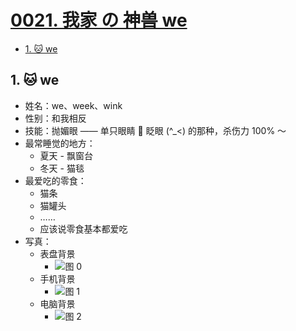 # [0021. 我家 の 神兽 we](https://github.com/tnotesjs/TNotes.introduction/tree/main/notes/0021.%20%E6%88%91%E5%AE%B6%20%E3%81%AE%20%E7%A5%9E%E5%85%BD%20we)

<!-- region:toc -->

- [1. 🐱 we](#1--we)

<!-- endregion:toc -->

## 1. 🐱 we

- 姓名：we、week、wink
- 性别：和我相反
- 技能：抛媚眼 —— 单只眼睛 👀 眨眼 (^\_<) 的那种，杀伤力 100% ～
- 最常睡觉的地方：
  - 夏天 - 飘窗台
  - 冬天 - 猫毯
- 最爱吃的零食：
  - 猫条
  - 猫罐头
  - ……
  - 应该说零食基本都爱吃
- 写真：
  - 表盘背景
    - ![图 0](https://cdn.jsdelivr.net/gh/tnotesjs/imgs@main/2025-06-02-18-38-32.png)
  - 手机背景
    - ![图 1](https://cdn.jsdelivr.net/gh/tnotesjs/imgs@main/2025-06-02-18-38-54.png)
  - 电脑背景
    - ![图 2](https://cdn.jsdelivr.net/gh/tnotesjs/imgs@main/2025-06-02-18-39-11.png)
